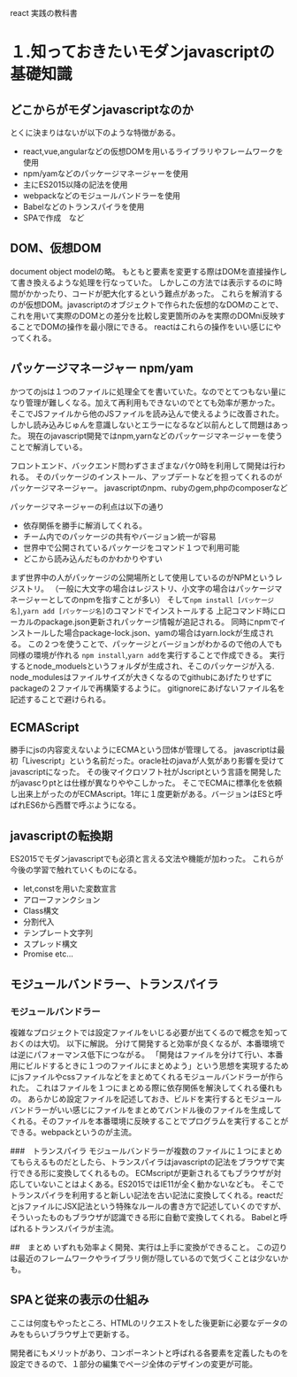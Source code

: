 react 実践の教科書

# １.知っておきたいモダンjavascriptの基礎知識

## どこからがモダンjavascriptなのか
とくに決まりはないが以下のような特徴がある。
- react,vue,angularなどの仮想DOMを用いるライブラリやフレームワークを使用
- npm/yamなどのパッケージマネージャーを使用
- 主にES2015以降の記法を使用
- webpackなどのモジュールバンドラーを使用
- Babelなどのトランスパイラを使用
- SPAで作成　など

## DOM、仮想DOM
document object modelの略。
もともと要素を変更する際はDOMを直接操作して書き換えるような処理を行なっていた。
しかしこの方法では表示するのに時間がかかったり、コードが肥大化するという難点があった。
これらを解消するのが仮想DOM。javascriptのオブジェクトで作られた仮想的なDOMのことで、これを用いて実際のDOMとの差分を比較し変更箇所のみを実際のDOMni反映することでDOMの操作を最小限にできる。
reactはこれらの操作をいい感じにやってくれる。

## パッケージマネージャー npm/yam
かつてのjsは１つのファイルに処理全てを書いていた。なのでとてつもない量になり管理が難しくなる。加えて再利用もできないのでとても効率が悪かった。
そこでJSファイルから他のJSファイルを読み込んで使えるように改善された。しかし読み込みじゅんを意識しないとエラーになるなど以前んとして問題はあった。
現在のjavascript開発ではnpm,yarnなどのパッケージマネージャーを使うことで解消している。

フロントエンド、バックエンド問わずさまざまなパケ0時を利用して開発は行われる。
そのパッケージのインストール、アップデートなどを担ってくれるのがパッケージマネージャー。
javascriptのnpm、rubyのgem,phpのcomposerなど

パッケージマネージャーの利点は以下の通り
- 依存関係を勝手に解消してくれる。
- チーム内でのパッケージの共有やバージョン統一が容易
- 世界中で公開されているパッケージをコマンド１つで利用可能
- どこから読み込んだものかわかりやすい

まず世界中の人がパッケージの公開場所として使用しているのがNPMというレジストリ。
（一般に大文字の場合はレジストリ、小文字の場合はパッケージマネージャーとしてのnpmを指すことが多い）
そして`npm install [パッケージ名]`,`yarn add [パッケージ名]`のコマンドでインストールする
上記コマンド時にローカルのpackage.json更新されパッケージ情報が追記される。
同時にnpmでインストールした場合package-lock.json、yamの場合はyarn.lockが生成される。
この２つを使うことで、パッケージとバージョンがわかるので他の人でも同様の環境が作れる
`npm install`,`yarn add`を実行することで作成できる。
実行するとnode_moduelsというフォルダが生成され、そこのパッケージが入る.
node_modulesはファイルサイズが大きくなるのでgithubにあげたりせずにpackageの２ファイルで再構築するように。
gitignoreにあげないファイル名を記述することで避けられる。

## ECMAScript
勝手にjsの内容変えないようにECMAという団体が管理してる。
javascriptは最初「Livescript」という名前だった。oracle社のjavaが人気があり影響を受けてjavascriptになった。
その後マイクロソフト社がJscriptという言語を開発したがjavascりptとは仕様が異なりややこしかった。
そこでECMAに標準化を依頼し出来上がったのがECMAscript。1年に１度更新がある。バージョンはESと呼ばれES6から西暦で呼ぶようになる。

## javascriptの転換期
ES2015でモダンjavascriptでも必須と言える文法や機能が加わった。
これらが今後の学習で触れていくものになる。
- let,constを用いた変数宣言
- アローファンクション
- Class構文
- 分割代入
- テンプレート文字列
- スプレッド構文
- Promise
etc...

## モジュールバンドラー、トランスパイラ

### モジュールバンドラー
複雑なプロジェクトでは設定ファイルをいじる必要が出てくるので概念を知っておくのは大切。
以下に解説。
分けて開発すると効率が良くなるが、本番環境では逆にパフォーマンス低下につながる。
「開発はファイルを分けて行い、本番用にビルドするときに１つのファイルにまとめよう」という思想を実現するためにjsファイルやcssファイルなどをまとめてくれるモジュールバンドラーが作られた。
これはファイルを１つにまとめる際に依存関係を解決してくれる優れもの。
あらかじめ設定ファイルを記述しておき、ビルドを実行するとモジュールバンドラーがいい感じにファイルをまとめてバンドル後のファイルを生成してくれる。そのファイルを本番環境に反映することでプログラムを実行することができる。webpackというのが主流。

###　トランスパイラ
モジュールバンドラーが複数のファイルに１つにまとめてもらえるものだとしたら、トランスパイラはjavascriptの記法をブラウザで実行できる形に変換してくれるもの。
ECMscriptが更新されるてもブラウザが対応していないことはよくある。ES2015ではIE11が全く動かないなども。
そこでトランスパイラを利用すると新しい記法を古い記法に変換してくれる。reactだとjsファイルにJSX記法という特殊なルールの書き方で記述していくのですが、そういったものもブラウザが認識できる形に自動で変換してくれる。
Babelと呼ばれるトランスパイラが主流。

##　まとめ
いずれも効率よく開発、実行は上手に変換ができること。
この辺りは最近のフレームワークやライブラリ側が隠しているので気づくことは少ないかも。

## SPAと従来の表示の仕組み
ここは何度もやったところ、HTMLのリクエストをした後更新に必要なデータのみをもらいブラウザ上で更新する。

開発者にもメリットがあり、コンポーネントと呼ばれる各要素を定義したものを設定できるので、１部分の編集でページ全体のデザインの変更が可能。